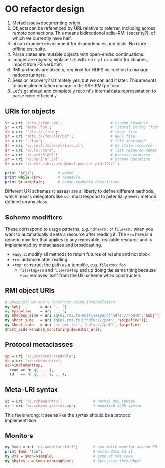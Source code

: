 # OO refactor design
1. Metaclasses+documenting origin.
2. Objects can be referenced by URL relative to referrer, including across
   remote connections. This means bidirectional stdio-RMI (security?), of which
   we currently have half.
3. ni can examine environment for dependencies, run tests. No more offline
   test suite.
4. Parse states are mutable objects with open-ended continuations.
5. Images are objects; replace `lib` with `init.pl` or similar for libraries,
   import from FS verbatim.
6. RMI protocols are objects, required for HDFS indirection to manage hadoop
   runners.
7. Session recovery? Ultimately yes, but we can add it later. This amounts to
   an implementation change in the SSH RMI protocol.
8. Let's go ahead and completely redo ni's internal data representation to
   parse more efficiently.

## URIs for objects
```pl
$r = uri 'http://foo.com';                      # stream resource
$r = uri 'data:,foo';                           # literal string "foo"
$r = uri 'file://./foo';                        # local file
$r = uri 'hdfs:///foo/bar/bif';                 # HDFS file
$r = uri './foo';                               # file shorthand
$r = uri 'ni.self:/core/pl/init.pl';            # ni state resource
$r = uri 'ni.ls:/core';                         # list resource names
$r = uri 'ni.pid:31891';                        # process resource
$r = uri 'ni.op:["n",10]';                      # stream operation
$r = uri 'ni.rmi.ssh://user@host:port/ni.pid:19241';

print "$r\n";           # named
print while <$r>;       # readable
print $r->explain;      # human-readable description
```

Different URI schemes (classes) are at liberty to define different methods,
which means delegators like `ssh` must respond to potentially every method
defined on any class.

## Scheme modifiers
These correspond to usage patterns; e.g. `hdfs+rm:` or `file+rm:` when you want
to automatically delete a resource after reading it. The `+rm` here is a
generic modifier that applies to any removable, readable resource and is
implemented by metaclasses and broadcasting.

- `+async`: modify all methods to return futures of results and not block
- `+rm`: autonuke after reading
- `+tmp`: construct the path as a tempfile, e.g. `file+tmp:foo`
  - `file+tmp+rm` and `file+rm+tmp` end up doing the same thing because `+tmp`
    removes itself from the URI scheme when constructed.

## RMI object URIs
```pl
# obviously we don't construct using interpolation
my $obj         = uri '...';
my $pipeline    = uri '...';
my $hadoop_side = uri qq{ni.rmi.fs-multi+async:["hdfs:///path","$obj"]};
my $host_side   = uri qq{ni.rmi.fs:["hdfs:///path","$pipeline"]};
my $host_side   = uri 'ni.rmi.fs:', 'hdfs:///path', $pipeline;
$host_side->enable_monitoring($monitor_uri);
```

## Protocol metaclasses
```pl
$p = uri 'ni.protocol:readable';
$c = uri 'ni.scheme:http';
$c->implement($p,
  read => fn q{ ... },
  fd   => fn q{ ... }, ...);
```

## Meta-URI syntax
```pl
$c = uri 'ni.scheme:http';              # normal URI syntax
$c = uri 'ni.scheme.json:ni.op';        # modified JSON syntax
```

This feels wrong; it seems like the syntax should be a protocol implementation.

## Monitors
```pl
my $mon = uri 'ni.wmonitor:fd:1';       # new write monitor around FD 1
print $mon "foo";                       # write data to it
my @xs = $mon->sample;                  # some of the rows
my $bytes_s = $mon->throughput;         # bytes/sec throughput
```
